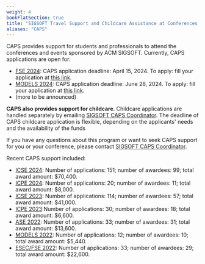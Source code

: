 ```yaml
---
weight: 4
bookFlatSection: true
title: "SIGSOFT Travel Support and Childcare Assistance at Conferences - CAPS"
aliases: "CAPS"
---
```

CAPS provides support for students and professionals to attend the conferences and events sponsored by ACM SIGSOFT. Currently, CAPS applications are open for:

- [FSE 2024](https://2024.esec-fse.org/): CAPS application deadline: April 15, 2024. To apply: fill your application at [this link](https://survey.alchemer.com/s3/7769633/SIGSOFT-CAPS-Travel-Support-for-FSE-2024).
- [MODELS 2024](https://conf.researchr.org/home/models-2024): CAPS application deadline: June 28, 2024. To apply: fill your application at [this link](https://survey.alchemer.com/s3/7816619/SIGSOFT-CAPS-Travel-Support-for-MODELS-2024).
- (more to be announced)

**CAPS also provides support for childcare**. Childcare applications are handled separately by emailing [SIGSOFT CAPS Coordinator](mailto:sigsoft_caps@acm.org). The deadline of CAPS childcare application is flexible, depending on the applicants' needs and the availability of the funds

If you have any questions about this program or want to seek CAPS support for you or your conference, please contact [SIGSOFT CAPS Coordinator](mailto:sigsoft_caps@acm.org).

Recent CAPS support included:
- [ICSE 2024](https://conf.researchr.org/home/icse-2024): Number of applications: 151; number of awardees: 99; total award amount: $70,400.
- [ICPE 2024](https://icpe2024.spec.org/): Number of applications: 20; number of awardees: 11; total award amount: $8,000.
- [ICSE 2023](https://conf.researchr.org/home/icse-2023): Number of applications: 114; number of awardees: 57; total award amount: $41,000.
- [ICPE 2023](https://icpe2023.spec.org/):Number of applications: 30; number of awardees: 18; total award amount: $6,600.
- [ASE 2022](https://conf.researchr.org/home/ase-2022): Number of applications: 33; number of awardees: 31; total award amount: $13,600.
- [MODELS 2022](https://conf.researchr.org/home/models-2022): Number of applications: 12; number of awardees: 10; total award amount: $5,440.
- [ESEC/FSE 2022](https://2022.esec-fse.org/): Number of applications: 33; number of awardees: 29; total award amount: $22,600.
